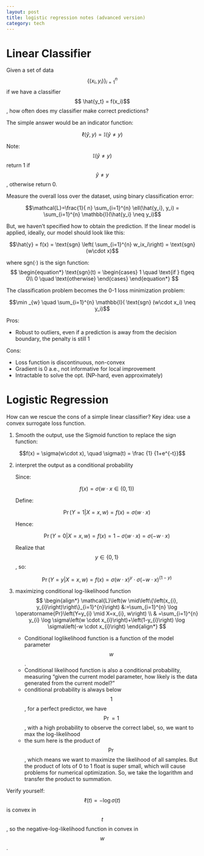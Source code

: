 ```yaml
---
layout: post
title: logistic regression notes (advanced version)
category: tech
---
```


# Linear Classifier

Given a set of data  $$\left\{\left(x_{i}, y_{i}\right)\right\}_{i=1}^{n}$$ if we have a classifier $$ \hat{y_t} = f(x_i)$$, how often does my classifier make correct predictions?

The simple answer would be an indicator function:

$$\ell(\hat{y}, y) = \mathbb{I}(\hat{y} \neq y) $$

Note: $$\mathbb{I}(\hat{y} \neq y)$$ return 1 if $$\hat{y} \neq y$$, otherwise return 0.


Measure the overall loss over the dataset, using binary classification error:

$$\mathcal{L}=\frac{1}{ n} \sum_{i=1}^{n} \ell(\hat{y_i}, y_i) = \sum_{i=1}^{n} \mathbb{I}(\hat{y_i} \neq y_i)$$

But, we haven’t specified how to obtain the prediction. If the linear model is applied, ideally, our model should look like this:

$$\hat{y} = f(x) = \text{sgn} \left( \sum_{i=1}^{n} w_ix_i\right) = \text{sgn}(w\cdot x)$$


where $\text{sgn}(\cdot)$ is the sign function:
$$
\begin{equation*}
    \text{sgn}(t) = 
    \begin{cases}
    1 \quad \text{if } t\geq 0\\
    0 \quad \text{otherwise}
    \end{cases}
\end{equation*}
$$


The classification problem becomes the 0-1 loss minimization problem:

$$\min _{w} \quad \sum_{i=1}^{n} \mathbb{I}( \text{sgn} (w\cdot x_i) \neq y_i)$$

Pros:
- Robust to outliers, even if a prediction is away from the decision boundary, the penalty is still 1

Cons:
- Loss function is discontinuous, non-convex
- Gradient is 0 a.e., not informative for local improvement
- Intractable to solve the opt. (NP-hard, even approximately)

# Logistic Regression
How can we rescue the cons of a simple linear classifier? Key idea: use a convex surrogate loss  function.

1. Smooth the output, use the Sigmoid function to replace the sign function:

$$f(x) = \sigma(w\cdot x), \quad \sigma(t) = \frac {1} {1+e^{-t}}$$

2. interpret the output as a conditional probability

    Since:

    $$f(x)=\sigma(w\cdot x \in  (0,1))$$

    Define:

    $$\Pr (Y=1|X=x,w)=f(x) = \sigma(w\cdot x)$$

    Hence:

    $$\Pr (Y=0|X=x,w)=f(x) = 1- \sigma(w\cdot x) = \sigma(-w\cdot x)$$
    
    Realize that $$y\in \{0,1\}$$, so:

    $$\Pr (Y=y|X=x,w)=f(x) = \sigma(w\cdot x)^y \cdot  \sigma(-w\cdot x)^{(1-y)}$$

3. maximizing conditional log-likelihood function
    $$
    \begin{align*}
    \mathcal{L}\left(w \mid\left\{\left(x_{i}, y_{i}\right)\right\}_{i=1}^{n}\right) 
    &:=\sum_{i=1}^{n} \log \operatorname{Pr}\left(Y=y_{i} \mid X=x_{i}, w\right) \\
    & =\sum_{i=1}^{n} y_{i} \log \sigma\left(w \cdot x_{i}\right)+\left(1-y_{i}\right) \log \sigma\left(-w \cdot x_{i}\right)
    \end{align*}
    $$

    - Conditional loglikelihood function is a function of the model parameter $$w$$.
    - Conditional likelihood function is also a conditional probability, measuring “given the current model parameter, how likely is the data generated from the current model?”
    -  conditional probability is always below $$1$$, for a perfect predictor, we have $$\Pr = 1$$, with a high probability to observe the correct label, so, we want to max the log-likelihood
    - the sum here is the product of $$\Pr$$, which means we want to maximize the likelihood of all samples. But the product of lots of 0 to 1 float is super small,  which will cause problems for numerical optimization. So, we take the logarithm and transfer the product to summation.

Verify yourself: $$\ell(t) = -\log \sigma(t)$$ is convex in $$t$$, so the negative-log-likelihood function in convex in $$w$$. 


